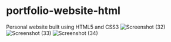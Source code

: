 # portfolio-website-html
Personal website built using HTML5 and CSS3
![Screenshot (32)](https://user-images.githubusercontent.com/93290831/150980822-23e557fd-0013-46cb-9017-38371b79b84e.png)
![Screenshot (33)](https://user-images.githubusercontent.com/93290831/150980835-459ff2b8-409b-4443-8a3b-5472f3543eba.png)
![Screenshot (34)](https://user-images.githubusercontent.com/93290831/150980842-3ea8553f-de3e-4c1a-bf7d-5c1f338d5be7.png)
